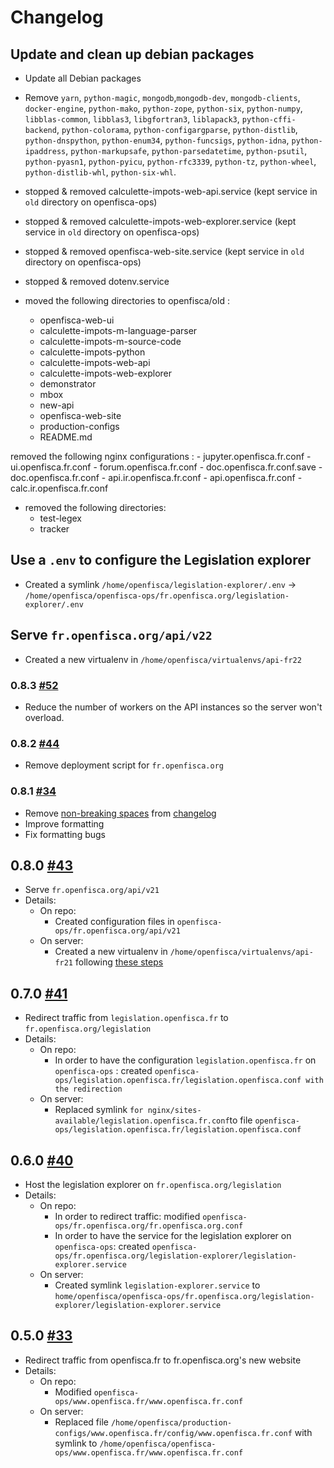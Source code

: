 # Changelog

## Update and clean up debian packages
  - Update all Debian packages
  
  - Remove `yarn`, `python-magic`, `mongodb`,`mongodb-dev`, `mongodb-clients`, `docker-engine`, `python-mako`, `python-zope`, `python-six`, `python-numpy`, `libblas-common`, `libblas3`, `libgfortran3`, `liblapack3`, `python-cffi-backend`, `python-colorama`, `python-configargparse`, `python-distlib`, `python-dnspython`, `python-enum34`, `python-funcsigs`, `python-idna`, `python-ipaddress`, `python-markupsafe`, `python-parsedatetime`, `python-psutil`, `python-pyasn1`, `python-pyicu`, `python-rfc3339`, `python-tz`, `python-wheel`, `python-distlib-whl`, `python-six-whl`. 
  - stopped & removed calculette-impots-web-api.service (kept service in `old` directory on openfisca-ops)
  - stopped & removed calculette-impots-web-explorer.service (kept service in `old` directory on openfisca-ops)
  - stopped & removed openfisca-web-site.service (kept service in `old` directory on openfisca-ops)
  - stopped & removed dotenv.service

  - moved the following directories to openfisca/old :
    - openfisca-web-ui
    - calculette-impots-m-language-parser
    - calculette-impots-m-source-code 
    - calculette-impots-python 
    - calculette-impots-web-api
    - calculette-impots-web-explorer
    - demonstrator
    - mbox
    - new-api
    - openfisca-web-site
    - production-configs
    - README.md
    
  removed the following nginx configurations :
    - jupyter.openfisca.fr.conf 
    - ui.openfisca.fr.conf
    - forum.openfisca.fr.conf 
    - doc.openfisca.fr.conf.save
    - doc.openfisca.fr.conf
    - api.ir.openfisca.fr.conf
    - api.openfisca.fr.conf
    - calc.ir.openfisca.fr.conf
    
  - removed the following directories:
    - test-legex
    - tracker

    
## Use a `.env` to configure the Legislation explorer
  - Created a symlink `/home/openfisca/legislation-explorer/.env` -> `/home/openfisca/openfisca-ops/fr.openfisca.org/legislation-explorer/.env`

## Serve `fr.openfisca.org/api/v22`
  - Created a new virtualenv in `/home/openfisca/virtualenvs/api-fr22`

### 0.8.3 [#52](https://github.com/openfisca/openfisca-ops/pull/52)

* Reduce the number of workers on the API instances so the server won't overload.

### 0.8.2 [#44](https://github.com/openfisca/openfisca-ops/pull/44)

* Remove deployment script for `fr.openfisca.org`

### 0.8.1 [#34](https://github.com/openfisca/openfisca-ops/pull/34)

* Remove [non-breaking spaces](https://en.wikipedia.org/wiki/Non-breaking_space) from [changelog](CHANGELOG.md)
* Improve formatting
* Fix formatting bugs

## 0.8.0 [#43](https://github.com/openfisca/openfisca-ops/pull/43)

* Serve `fr.openfisca.org/api/v21`
* Details:
  - On repo:
      - Created configuration files in `openfisca-ops/fr.openfisca.org/api/v21`
  - On server:
      - Created a new virtualenv in `/home/openfisca/virtualenvs/api-fr21` following [these steps](https://github.com/openfisca/openfisca-ops/tree/af6b38d21ccda7bbe7162ee8563e4a8d5649baf1#to-serve-a-new-version-)

## 0.7.0 [#41](https://github.com/openfisca/openfisca-ops/pull/41)

* Redirect traffic from `legislation.openfisca.fr` to `fr.openfisca.org/legislation`
* Details:
  - On repo:
      - In order to have the configuration `legislation.openfisca.fr` on `openfisca-ops` : created `openfisca-ops/legislation.openfisca.fr/legislation.openfisca.conf with the redirection`
  - On server:
      - Replaced symlink `for nginx/sites-available/legislation.openfisca.fr.conf`to file `openfisca-ops/legislation.openfisca.fr/legislation.openfisca.conf`

## 0.6.0 [#40](https://github.com/openfisca/openfisca-ops/pull/40)

* Host the legislation explorer on `fr.openfisca.org/legislation`
* Details:
  - On repo:
      - In order to redirect traffic: modified `openfisca-ops/fr.openfisca.org/fr.openfisca.org.conf`
      - In order to have the service for the legislation explorer on `openfisca-ops`: created `openfisca-ops/fr.openfisca.org/legislation-explorer/legislation-explorer.service`
  - On server:
      - Created symlink `legislation-explorer.service` to `home/openfisca/openfisca-ops/fr.openfisca.org/legislation-explorer/legislation-explorer.service`

## 0.5.0 [#33](https://github.com/openfisca/openfisca-ops/pull/33)

* Redirect traffic from openfisca.fr to fr.openfisca.org's new website
* Details:
  - On repo:
      - Modified `openfisca-ops/www.openfisca.fr/www.openfisca.fr.conf`
  - On server:
      - Replaced file `/home/openfisca/production-configs/www.openfisca.fr/config/www.openfisca.fr.conf` with symlink to `/home/openfisca/openfisca-ops/www.openfisca.fr/www.openfisca.fr.conf`
